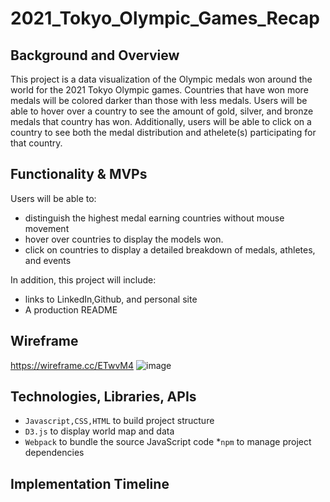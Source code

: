# 2021_Tokyo_Olympic_Games_Recap

## Background and Overview

This project is a data visualization of the Olympic medals won around the world for the 2021 Tokyo Olympic games. Countries that have won more medals will be colored darker than those with less medals. Users will be able to hover over a country to see the amount of gold, silver, and bronze medals that country has won. Additionally, users will be able to click on a country to see both the medal distribution and athelete(s) participating for that country.

## Functionality & MVPs
Users will be able to:
* distinguish the highest medal earning countries without mouse movement
* hover over countries to display the models won.
* click on countries to display a detailed breakdown of medals, athletes, and events

In addition, this project will include:
* links to LinkedIn,Github, and personal site
* A production README

## Wireframe
https://wireframe.cc/ETwvM4
![image](https://user-images.githubusercontent.com/39417343/136480386-5cf9cdfb-3e61-41e7-9495-88b4c11ba9cd.png)

## Technologies, Libraries, APIs
* `Javascript,CSS,HTML` to build project structure
* `D3.js` to display world map and data
* `Webpack` to bundle the source JavaScript code
*`npm` to manage project dependencies

## Implementation Timeline
